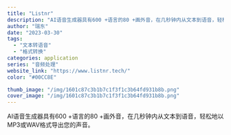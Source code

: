 ```yaml
---
title: "Listnr"
description: "AI语音生成器具有600 +语言的80 +画外音，在几秒钟内从文本到语音，轻松地以MP3或WAV格式导出您的声音。"
author: "瑞东"
date: "2023-03-30"
tags:
  - "文本转语音"
  - "格式转换"
categories: application
series: "音频处理"
website_link: "https://www.listnr.tech/"
color: "#00CC8E"

thumb_image: "/img/1601c87c3b1b7c1f3f1c3b64fd931b8b.png"
cover_image: "/img/1601c87c3b1b7c1f3f1c3b64fd931b8b.png"
---
```


AI语音生成器具有600 +语言的80 +画外音，在几秒钟内从文本到语音，轻松地以MP3或WAV格式导出您的声音。